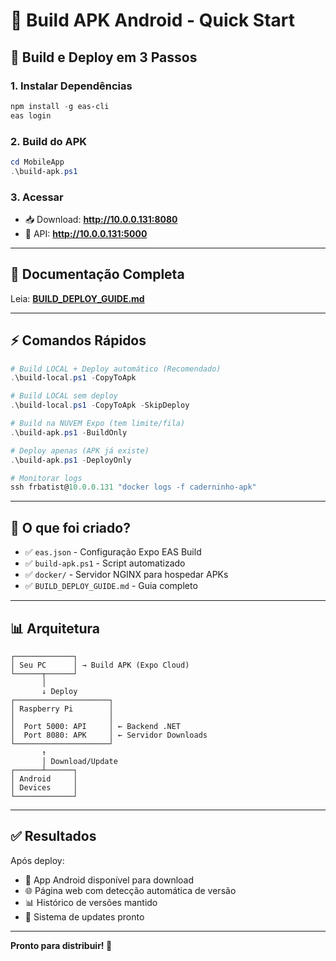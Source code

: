 # 📱 Build APK Android - Quick Start

## 🚀 Build e Deploy em 3 Passos

### 1. Instalar Dependências
```powershell
npm install -g eas-cli
eas login
```

### 2. Build do APK
```powershell
cd MobileApp
.\build-apk.ps1
```

### 3. Acessar
- 📥 Download: **http://10.0.0.131:8080**
- 🔌 API: **http://10.0.0.131:5000**

---

## 📖 Documentação Completa

Leia: **[BUILD_DEPLOY_GUIDE.md](BUILD_DEPLOY_GUIDE.md)**

---

## ⚡ Comandos Rápidos

```powershell
# Build LOCAL + Deploy automático (Recomendado)
.\build-local.ps1 -CopyToApk

# Build LOCAL sem deploy
.\build-local.ps1 -CopyToApk -SkipDeploy

# Build na NUVEM Expo (tem limite/fila)
.\build-apk.ps1 -BuildOnly

# Deploy apenas (APK já existe)
.\build-apk.ps1 -DeployOnly

# Monitorar logs
ssh frbatist@10.0.0.131 "docker logs -f caderninho-apk"
```

---

## 🎯 O que foi criado?

- ✅ `eas.json` - Configuração Expo EAS Build
- ✅ `build-apk.ps1` - Script automatizado
- ✅ `docker/` - Servidor NGINX para hospedar APKs
- ✅ `BUILD_DEPLOY_GUIDE.md` - Guia completo

---

## 📊 Arquitetura

```
┌─────────────┐
│ Seu PC      │ → Build APK (Expo Cloud)
└──────┬──────┘
       │
       ↓ Deploy
┌─────────────────────┐
│ Raspberry Pi        │
│                     │
│  Port 5000: API     │ ← Backend .NET
│  Port 8080: APK     │ ← Servidor Downloads
└─────────────────────┘
       ↑
       │ Download/Update
┌──────┴──────┐
│ Android     │
│ Devices     │
└─────────────┘
```

---

## ✅ Resultados

Após deploy:
- 📱 App Android disponível para download
- 🌐 Página web com detecção automática de versão
- 📊 Histórico de versões mantido
- 🔄 Sistema de updates pronto

---

**Pronto para distribuir! 🎉**
